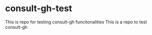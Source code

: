 # consult-gh-test
This is repo for testing consult-gh funcitonalities
This is a repo to test consult-gh
